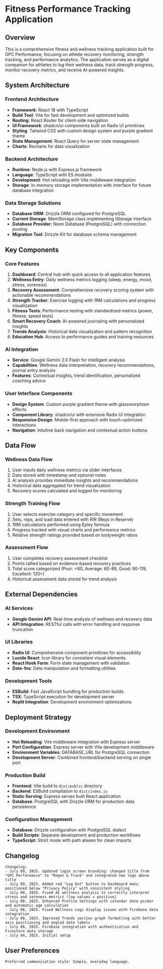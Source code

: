 # Fitness Performance Tracking Application

## Overview

This is a comprehensive fitness and wellness tracking application built for GPC Performance, focusing on athlete recovery monitoring, strength tracking, and performance analytics. The application serves as a digital companion for athletes to log their wellness data, track strength progress, monitor recovery metrics, and receive AI-powered insights.

## System Architecture

### Frontend Architecture
- **Framework**: React 18 with TypeScript
- **Build Tool**: Vite for fast development and optimized builds
- **Routing**: React Router for client-side navigation
- **UI Framework**: shadcn/ui components built on Radix UI primitives
- **Styling**: Tailwind CSS with custom design system and purple gradient theme
- **State Management**: React Query for server state management
- **Charts**: Recharts for data visualization

### Backend Architecture
- **Runtime**: Node.js with Express.js framework
- **Language**: TypeScript with ES modules
- **Development**: Hot reloading with Vite middleware integration
- **Storage**: In-memory storage implementation with interface for future database integration

### Data Storage Solutions
- **Database ORM**: Drizzle ORM configured for PostgreSQL
- **Current Storage**: MemStorage class implementing IStorage interface
- **Database Provider**: Neon Database (PostgreSQL) with connection pooling
- **Migration Tool**: Drizzle Kit for database schema management

## Key Components

### Core Features
1. **Dashboard**: Central hub with quick access to all application features
2. **Wellness Entry**: Daily wellness metrics logging (sleep, energy, mood, stress, soreness)
3. **Recovery Assessment**: Comprehensive recovery scoring system with actionable recommendations
4. **Strength Tracker**: Exercise logging with 1RM calculations and progress visualization
5. **Fitness Tests**: Performance testing with standardized metrics (power, fitness, speed tests)
6. **Smart Recovery Coach**: AI-powered journaling with personalized insights
7. **Trends Analysis**: Historical data visualization and pattern recognition
8. **Education Hub**: Access to performance guides and training resources

### AI Integration
- **Service**: Google Gemini 2.0 Flash for intelligent analysis
- **Capabilities**: Wellness data interpretation, recovery recommendations, journal entry analysis
- **Features**: Contextual insights, trend identification, personalized coaching advice

### User Interface Components
- **Design System**: Custom purple gradient theme with glassmorphism effects
- **Component Library**: shadcn/ui with extensive Radix UI integration
- **Responsive Design**: Mobile-first approach with touch-optimized interactions
- **Navigation**: Intuitive back navigation and contextual action buttons

## Data Flow

### Wellness Data Flow
1. User inputs daily wellness metrics via slider interfaces
2. Data stored with timestamp and optional notes
3. AI analysis provides immediate insights and recommendations
4. Historical data aggregated for trend visualization
5. Recovery scores calculated and logged for monitoring

### Strength Training Flow
1. User selects exercise category and specific movement
2. Sets, reps, and load data entered with RIR (Reps in Reserve)
3. 1RM calculations performed using Epley formula
4. Progress tracked with visual charts and performance metrics
5. Relative strength ratings provided based on bodyweight ratios

### Assessment Flow
1. User completes recovery assessment checklist
2. Points tallied based on evidence-based recovery practices
3. Total score categorized (Poor: <60, Average: 60-89, Good: 90-119, Excellent: 120+)
4. Historical assessment data stored for trend analysis

## External Dependencies

### AI Services
- **Google Gemini API**: Real-time analysis of wellness and recovery data
- **API Integration**: RESTful calls with error handling and response truncation

### UI Libraries
- **Radix UI**: Comprehensive component primitives for accessibility
- **Lucide React**: Icon library for consistent visual elements
- **React Hook Form**: Form state management with validation
- **Date-fns**: Date manipulation and formatting utilities

### Development Tools
- **ESBuild**: Fast JavaScript bundling for production builds
- **TSX**: TypeScript execution for development server
- **Replit Integration**: Development environment optimizations

## Deployment Strategy

### Development Environment
- **Hot Reloading**: Vite middleware integration with Express server
- **Port Configuration**: Express server with Vite development middleware
- **Environment Variables**: DATABASE_URL for PostgreSQL connection
- **Development Server**: Combined frontend/backend serving on single port

### Production Build
- **Frontend**: Vite build to `dist/public` directory
- **Backend**: ESBuild compilation to `dist/index.js`
- **Static Serving**: Express serves built React application
- **Database**: PostgreSQL with Drizzle ORM for production data persistence

### Configuration Management
- **Database**: Drizzle configuration with PostgreSQL dialect
- **Build Scripts**: Separate development and production workflows
- **TypeScript**: Strict mode with path aliases for clean imports

## Changelog

```
Changelog:
- July 09, 2025. Updated login screen branding: changed title from "GPC Performance" to "Regen & Track" and integrated new logo above title
- July 09, 2025. Added red "Log Out" button to Dashboard menu positioned below "Privacy Policy" with consistent styling
- July 08, 2025. Fixed AI wellness analysis to correctly interpret stress and soreness metrics (low values = positive)
- July 08, 2025. Enhanced Profile Settings with calendar date picker and automatic age calculation
- July 08, 2025. Fixed Wellness Logs display issues with Firebase data integration
- July 08, 2025. Improved Trends section graph formatting with better axis positioning and angled date labels
- July 06, 2025. Firebase integration with authentication and Firestore data storage
- July 04, 2025. Initial setup
```

## User Preferences

```
Preferred communication style: Simple, everyday language.
```